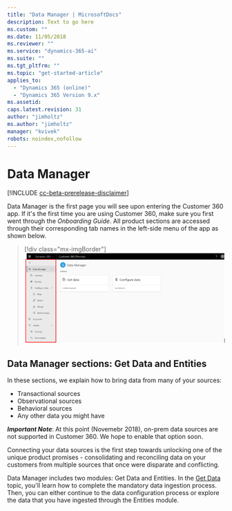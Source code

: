 ```yaml
---
title: "Data Manager | MicrosoftDocs"
description: Text to go here
ms.custom: ""
ms.date: 11/05/2018
ms.reviewer: ""
ms.service: "dynamics-365-ai"
ms.suite: ""
ms.tgt_pltfrm: ""
ms.topic: "get-started-article"
applies_to: 
  - "Dynamics 365 (online)"
  - "Dynamics 365 Version 9.x"
ms.assetid: 
caps.latest.revision: 31
author: "jimholtz"
ms.author: "jimholtz"
manager: "kvivek"
robots: noindex,nofollow
---
```

# Data Manager

[!INCLUDE [cc-beta-prerelease-disclaimer](../includes/cc-beta-prerelease-disclaimer.md)]

Data Manager is the first page you will see upon entering the Customer 360 app. If it's the first time you are using Customer 360, make sure you first went through the *Onboarding Guide*. All product sections are accessed through their corresponding tab names in the left-side menu of the app as shown below.

> [!div class="mx-imgBorder"] 
> ![](media/data-manager-menu.png "Data Manager menu")


## Data Manager sections: Get Data and Entities

In these sections, we explain how to bring data from many of your sources: 

- Transactional sources
- Observational sources
- Behavioral sources
- Any other data you might have 

***Important Note***: At this point (Novemebr 2018), on-prem data sources are not supported in Customer 360. 
We hope to enable that option soon.

Connecting your data sources is the first step towards unlocking one of the unique product promises - consolidating and reconciling data on your customers from multiple sources that once were disparate and conflicting. 

Data Manager includes two modules: Get Data and Entities. In the [Get Data](pm-get-data.md) topic, you'll learn how to complete the mandatory data ingestion process. Then, you can either continue to the data configuration process or explore the data that you have ingested through the Entities module.



